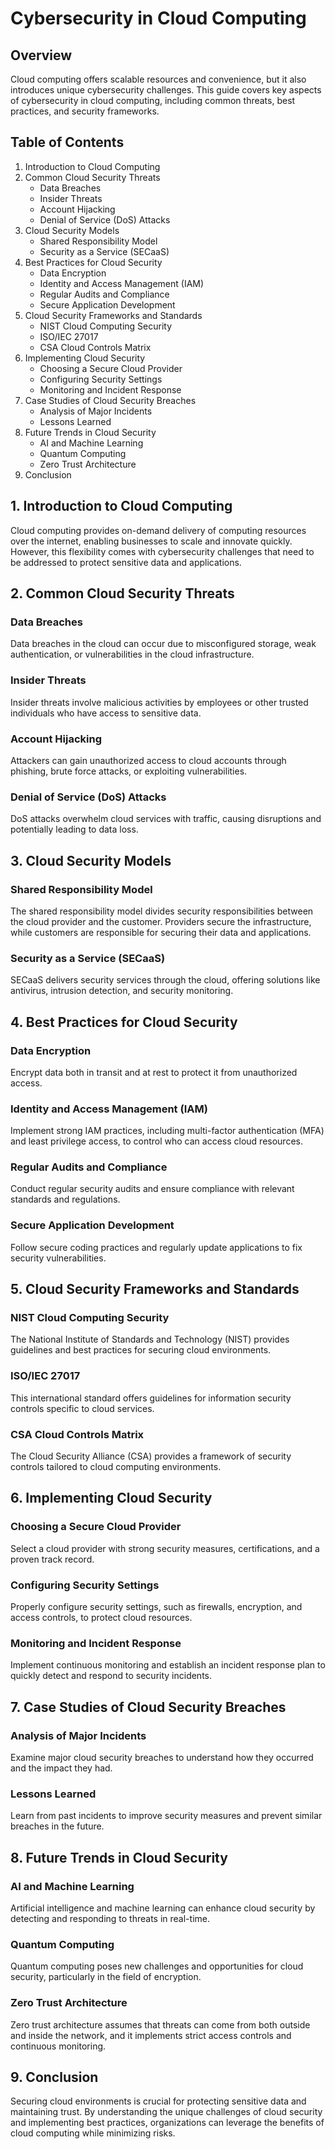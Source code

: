 # Cybersecurity in Cloud Computing

## Overview
Cloud computing offers scalable resources and convenience, but it also introduces unique cybersecurity challenges. This guide covers key aspects of cybersecurity in cloud computing, including common threats, best practices, and security frameworks.

## Table of Contents
1. Introduction to Cloud Computing
2. Common Cloud Security Threats
    - Data Breaches
    - Insider Threats
    - Account Hijacking
    - Denial of Service (DoS) Attacks
3. Cloud Security Models
    - Shared Responsibility Model
    - Security as a Service (SECaaS)
4. Best Practices for Cloud Security
    - Data Encryption
    - Identity and Access Management (IAM)
    - Regular Audits and Compliance
    - Secure Application Development
5. Cloud Security Frameworks and Standards
    - NIST Cloud Computing Security
    - ISO/IEC 27017
    - CSA Cloud Controls Matrix
6. Implementing Cloud Security
    - Choosing a Secure Cloud Provider
    - Configuring Security Settings
    - Monitoring and Incident Response
7. Case Studies of Cloud Security Breaches
    - Analysis of Major Incidents
    - Lessons Learned
8. Future Trends in Cloud Security
    - AI and Machine Learning
    - Quantum Computing
    - Zero Trust Architecture
9. Conclusion

## 1. Introduction to Cloud Computing
Cloud computing provides on-demand delivery of computing resources over the internet, enabling businesses to scale and innovate quickly. However, this flexibility comes with cybersecurity challenges that need to be addressed to protect sensitive data and applications.

## 2. Common Cloud Security Threats

### Data Breaches
Data breaches in the cloud can occur due to misconfigured storage, weak authentication, or vulnerabilities in the cloud infrastructure.

### Insider Threats
Insider threats involve malicious activities by employees or other trusted individuals who have access to sensitive data.

### Account Hijacking
Attackers can gain unauthorized access to cloud accounts through phishing, brute force attacks, or exploiting vulnerabilities.

### Denial of Service (DoS) Attacks
DoS attacks overwhelm cloud services with traffic, causing disruptions and potentially leading to data loss.

## 3. Cloud Security Models

### Shared Responsibility Model
The shared responsibility model divides security responsibilities between the cloud provider and the customer. Providers secure the infrastructure, while customers are responsible for securing their data and applications.

### Security as a Service (SECaaS)
SECaaS delivers security services through the cloud, offering solutions like antivirus, intrusion detection, and security monitoring.

## 4. Best Practices for Cloud Security

### Data Encryption
Encrypt data both in transit and at rest to protect it from unauthorized access.

### Identity and Access Management (IAM)
Implement strong IAM practices, including multi-factor authentication (MFA) and least privilege access, to control who can access cloud resources.

### Regular Audits and Compliance
Conduct regular security audits and ensure compliance with relevant standards and regulations.

### Secure Application Development
Follow secure coding practices and regularly update applications to fix security vulnerabilities.

## 5. Cloud Security Frameworks and Standards

### NIST Cloud Computing Security
The National Institute of Standards and Technology (NIST) provides guidelines and best practices for securing cloud environments.

### ISO/IEC 27017
This international standard offers guidelines for information security controls specific to cloud services.

### CSA Cloud Controls Matrix
The Cloud Security Alliance (CSA) provides a framework of security controls tailored to cloud computing environments.

## 6. Implementing Cloud Security

### Choosing a Secure Cloud Provider
Select a cloud provider with strong security measures, certifications, and a proven track record.

### Configuring Security Settings
Properly configure security settings, such as firewalls, encryption, and access controls, to protect cloud resources.

### Monitoring and Incident Response
Implement continuous monitoring and establish an incident response plan to quickly detect and respond to security incidents.

## 7. Case Studies of Cloud Security Breaches

### Analysis of Major Incidents
Examine major cloud security breaches to understand how they occurred and the impact they had.

### Lessons Learned
Learn from past incidents to improve security measures and prevent similar breaches in the future.

## 8. Future Trends in Cloud Security

### AI and Machine Learning
Artificial intelligence and machine learning can enhance cloud security by detecting and responding to threats in real-time.

### Quantum Computing
Quantum computing poses new challenges and opportunities for cloud security, particularly in the field of encryption.

### Zero Trust Architecture
Zero trust architecture assumes that threats can come from both outside and inside the network, and it implements strict access controls and continuous monitoring.

## 9. Conclusion
Securing cloud environments is crucial for protecting sensitive data and maintaining trust. By understanding the unique challenges of cloud security and implementing best practices, organizations can leverage the benefits of cloud computing while minimizing risks.
